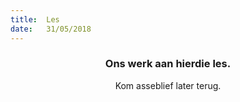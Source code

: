 ```yaml
---
title:  Les
date:   31/05/2018
---
```


### <center>Ons werk aan hierdie les.</center>
<center>Kom asseblief later terug.</center>